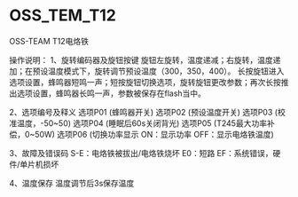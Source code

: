 # OSS_TEM_T12
OSS-TEAM T12电烙铁

操作说明：
1、旋转编码器及旋钮按键
    旋钮左旋转，温度递减；右旋转，温度递加；在预设温度模式下，旋转调节预设温度（300，350，400）。
    长按旋钮进入选项设置，蜂鸣器短鸣一声；短按旋钮切换选项，旋转旋钮更改参数；再次长按推出选项设置，蜂鸣器长鸣一声，参数被保存在flash当中。

2、选项编号及释义
    选项P01 (蜂鸣器开关)
    选项P02 (预设温度开关)
    选项P03 (校准温度，-50~50)
    选项P04 (睡眠后60s关闭背光)
    选项P05 (T245最大功率补偿，0~50W)
    选项P06 (切换功率显示 ON：显示功率 OFF：显示电烙铁温度)

3、故障及错误码
    S-E：电烙铁被拔出/电烙铁烧坏
    E0：短路
    EF：系统错误，硬件/单片机损坏

4、温度保存
    温度调节后3s保存温度